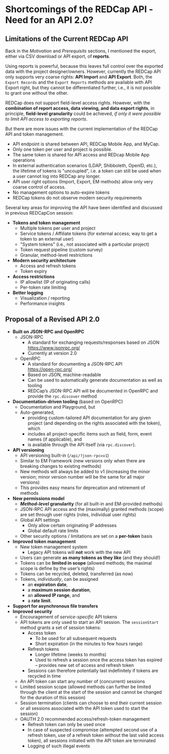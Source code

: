 Shortcomings of the REDCap API -  
Need for an API 2.0?
==============

## Limitations of the Current REDCap API

Back in the _Motivation_ and _Prerequisits_ sections, I mentioned the export, either via CSV download or API export, of **reports**.

Using reports is powerful, because this leaves full control over the exported data with the project designer/owners. However, currently the REDCap API only supports very coarse rights: **API Import** and **API Export**. Both, the `Export Records` and the `Export Reports` methods are available with API Export right, but they cannot be differentiated further, i.e., it is not possible to grant one without the other.

REDCap does not support field-level access rights. However, with the **combination of report access, data viewing, and data export rights**, in principle, **field-level granularity** could be achieved, _if only it were possible to limit API access to exporting reports_.

But there are more issues with the current implementation of the REDCap API and token management.

- API endpoint is shared between API, REDCap Mobile App, and MyCap.
- Only one token per user and project is possible.
- The same token is shared for API access and REDcap Mobile App operations
- In external authentication scenarios (LDAP, Shibboleth, OpenID, etc.), the lifetime of tokens is "uncoupled", i.e. a token can still be used when a user cannot log into REDCap any longer.
- API user right options (Import, Export, EM methods) allow only very coarse control of access.
- No management options to auto-expire tokens
- REDCap tokens do not observe modern security requirements

Several key areas for improving the API have been identified and discussed in previous REDCapCon session:

- **Tokens and token management**
  - Multiple tokens per user and project
  - Service tokens / Affiliate tokens (for external access; way to get a token to an external user)
  - "System tokens" (i.e., not associated with a particular project)
  - Token request pipeline (custom survey)
  - Granular, method-level restrictions
- **Modern security architecture**
  - Access and refresh tokens
  - Token expiry
- **Access restrictions**
  - IP allowlist (IP of originating calls)
  - Per-token rate limiting
- **Better logging**
  - Visualization / reporting
  - Performance insights

## Proposal of a Revised API 2.0

- **Built on JSON-RPC and OpenRPC**
  - JSON-RPC
    - A standard for exchanging requests/responses based on JSON  
      <https://www.jsonrpc.org/>
    - Currently at version 2.0
  - OpenRPC
    - A standard for documenting a JSON-RPC API  
      <https://open-rpc.org/>
    - Based on JSON, machine-readable
    - Can be used to automatically generate documentation as well as tooling
    - REDCap’s JSON-RPC API will be documented in OpenRPC and provide the `rpc.discover` method
- **Documentation-driven tooling** (based on OpenRPC)
  - Documentation and Playground, but
  - Auto-generated,
    - providing custom-tailored API documentation for any given project (and depending on the rights associated with the token), which
    - includes all project-specific items such as field, form, event names (if applicable), and
    - is available through the API itself (via `rpc.discover`).
- **API versioning**
  - API versioning built-in (`/api/?json-rpc=v1`)
  - Similar to EM Framework (new versions only when there are breaking changes to existing methods)
  - New methods will always be added to v1 (increasing the minor version; minor version number will be the same for all major versions)
  - This provides easy means for deprecation and retirement of methods
- **New permissions model**
  - **_Method-level_ granularity** (for all built-in and EM-provided methods)
  - JSON-RPC API access and the (maximally) granted methods (scope) are set through user rights (roles, individual user rights)
  - Global API settings
    - Only allow certain originating IP addresses
    - Global default rate limits
  - Other security options / limitations are set on a **per-token** basis
- **Improved token management**
  - New token management system
    - Legacy API tokens will **not** work with the new API
  - Users can generate **as many tokens as they like** (and they should!)
  - Tokens can be **limited in scope** (allowed methods; the maximal scope is define by the user’s rights)
  - Tokens can be recycled, deleted, transferred (as now)
  - Tokens, _individually_, can be assigned 
    - an **expiration date**, 
    - a **maximum session duration**, 
    - an **allowed IP range**, and 
    - a **rate limit**.
- **Support for asynchronous file transfers**
- **Improved security**
  - Encouragement of _service-specific_ API tokens
  - API tokens are only used to start an API session. The `sessionStart` method grants a set of session tokens:
    - Access token
      - To be used for all subsequent requests
      - Short expiration (in the minutes to few hours range)
    - Refresh tokens
      - Longer lifetime (weeks to months)
      - Used to refresh a session once the access token has expired – provides new set of access and refresh token
    - Sessions can therefore potentially last indefinitely if tokens are recycled in time
  - An API token can start any number of (concurrent) sessions
  - Limited session scope (allowed methods can further be limited through the client at the start of the session and cannot be changed for the duration of this session)
  - Session termination (clients can choose to end their current session or all sessions associated with the API token used to start the session)
  - OAUTH 2.0 recommended access/refresh-token management
    - Refresh token can only be used once
    - In case of suspected compromise (attempted second use of a refresh token, use of a refresh token without the last valid access token), all sessions initiated with the API token are terminated
    - Logging of such illegal events

